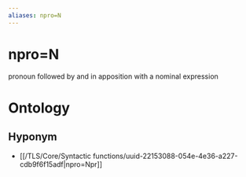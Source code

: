 ```yaml
---
aliases: npro=N
---
```

# npro=N

pronoun followed by and in apposition with a nominal expression
> 
# Ontology

## Hyponym
- [[/TLS/Core/Syntactic functions/uuid-22153088-054e-4e36-a227-cdb9f6f15adf|npro=Npr]]